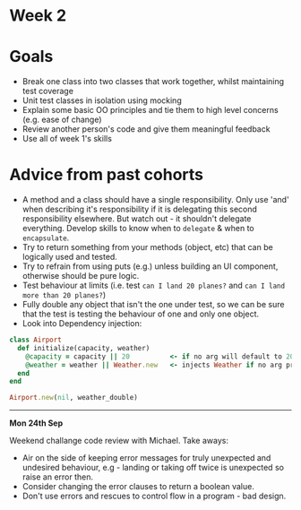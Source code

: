 # Week 2

# Goals

* Break one class into two classes that work together, whilst maintaining test coverage
* Unit test classes in isolation using mocking
* Explain some basic OO principles and tie them to high level concerns (e.g. ease of change)
* Review another person's code and give them meaningful feedback
* Use all of week 1's skills

# Advice from past cohorts

* A method and a class should have a single responsibility. Only use 'and' when describing it's responsibility if it is delegating this second responsibility elsewhere. But watch out - it shouldn't delegate everything. Develop skills to know when to ```delegate``` & when to ```encapsulate```.
* Try to return something from your methods (object, etc) that can be logically used and tested.
* Try to refrain from using puts (e.g.) unless building an UI component, otherwise should be pure logic.
* Test behaviour at limits (i.e. test ```can I land 20 planes?``` and ```can I land more than 20 planes?```)
* Fully double any object that isn't the one under test, so we can be sure that the test is testing the behaviour of one and only one object.
* Look into Dependency injection:

```ruby
class Airport
  def initialize(capacity, weather)
    @capacity = capacity || 20          <- if no arg will default to 20
    @weather = weather || Weather.new   <- injects Weather if no arg provided
  end
end

Airport.new(nil, weather_double)
```

---
**Mon 24th Sep**

Weekend challange code review with Michael. Take aways:

* Air on the side of keeping error messages for truly unexpected and undesired behaviour, e.g - landing or taking off twice is unexpected so raise an error then.
* Consider changing the error clauses to return a boolean value. 
* Don't use errors and rescues to control flow in a program - bad design. 


